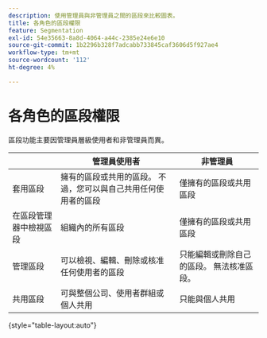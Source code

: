 ```yaml
---
description: 使用管理員與非管理員之間的區段來比較圖表。
title: 各角色的區段權限
feature: Segmentation
exl-id: 54e35663-8a8d-4064-a44c-2385e24e6e10
source-git-commit: 1b2296b328f7adcabb733845caf3606d5f927ae4
workflow-type: tm+mt
source-wordcount: '112'
ht-degree: 4%

---
```


# 各角色的區段權限

區段功能主要因管理員層級使用者和非管理員而異。

|  | 管理員使用者 | 非管理員 |
| --- | --- | --- |
| 套用區段 | 擁有的區段或共用的區段。 不過，您可以與自己共用任何使用者的區段 | 僅擁有的區段或共用區段 |
| 在區段管理器中檢視區段 | 組織內的所有區段 | 僅擁有的區段或共用區段 |
| 管理區段 | 可以檢視、編輯、刪除或核准任何使用者的區段 | 只能編輯或刪除自己的區段。 無法核准區段。 |
| 共用區段 | 可與整個公司、使用者群組或個人共用 | 只能與個人共用 |

{style=&quot;table-layout:auto&quot;}
